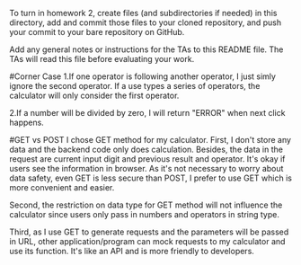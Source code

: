 To turn in homework 2, create files (and subdirectories if needed) in
this directory, add and commit those files to your cloned repository,
and push your commit to your bare repository on GitHub.

Add any general notes or instructions for the TAs to this README file.
The TAs will read this file before evaluating your work.


#Corner Case
1.If one operator is following another operator, I just simly ignore the second operator. If a use types a series of operators, the calculator will only consider the first operator.



2.If a number will be divided by zero, I will return "ERROR" when next click happens.



#GET vs POST
I chose GET method for my calculator.
First, I don't store any data and the backend code only does calculation. Besides, the data in the request are current input digit and previous result and operator. It's okay if users see the information in browser. As it's not necessary to worry about data safety, even GET is less secure than POST, I prefer to use GET which is more convenient and easier.


Second, the restriction on data type for GET method will not influence the calculator since users only pass in numbers and operators in string type.


Third, as I use GET to generate requests and the parameters will be passed in URL, other application/program can mock requests to my calculator and use its function. It's like an API and is more friendly to developers.


